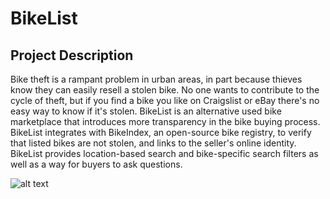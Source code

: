 BikeList
========

Project Description
-------------------

Bike theft is a rampant problem in urban areas, in part because thieves know they can easily resell a stolen bike. No one wants to contribute to the cycle of theft, but if you find a bike you like on Craigslist or eBay there's no easy way to know if it's stolen. BikeList is an alternative used bike marketplace that introduces more transparency in the bike buying process. BikeList integrates with BikeIndex, an open-source bike registry, to verify that listed bikes are not stolen, and links to the seller's online identity. BikeList provides location-based search and bike-specific search filters as well as a way for buyers to ask questions.

![alt text](https://cldup.com/CsuYUBfm6l.png "BikeList Search Page Screenshot")




